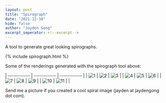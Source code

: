 ```yaml
---
layout: post
title: "Spirograph"
date: "2021-12-10"
hide: false
author: "Jayden Gong"
excerpt_seperator: <!--excerpt-->
---
```


A tool to generate great looking spirographs.

<!--excerpt-->

{% include spirograph.html %}

Some of the renderings generated with the spirograph tool above:

| ----------- | ----------- | ----------- |
| ![1](/assets/images/spirograph/rendering1.png) | ![2](/assets/images/spirograph/rendering2.png) | ![3](/assets/images/spirograph/rendering3.png) |
| ![4](/assets/images/spirograph/rendering4.png) | ![5](/assets/images/spirograph/rendering5.png) | ![6](/assets/images/spirograph/rendering6.png) |
| ![7](/assets/images/spirograph/rendering7.png) | ![8](/assets/images/spirograph/rendering8.png) | ![9](/assets/images/spirograph/rendering9.png) |
| ![10](/assets/images/spirograph/rendering10.png) | ![11](/assets/images/spirograph/rendering11.png) | |


Send me a picture if you created a cool spiral image (jayden at jaydengong dot com).
